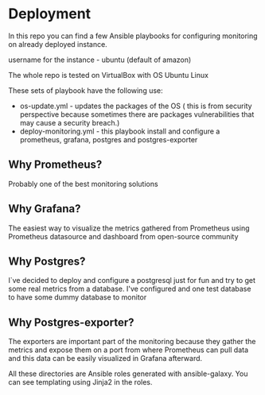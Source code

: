 # Deployment
In this repo you can find a few Ansible playbooks for configuring monitoring on already deployed instance.

username for the instance - ubuntu (default of amazon)

The whole repo is tested on VirtualBox with OS Ubuntu Linux

These sets of playbook have the following use:
- os-update.yml - updates the packages of the OS ( this is from security perspective because sometimes there are packages
vulnerabilities that may cause a security breach.)
- deploy-monitoring.yml - this playbook install and configure a prometheus, grafana, postgres and postgres-exporter

## Why Prometheus?
Probably one of the best monitoring solutions

## Why Grafana?
The easiest way to visualize the metrics gathered from Prometheus using Prometheus datasource and dashboard from 
open-source community

## Why Postgres?
I`ve decided to deploy and configure a postgresql just for fun and try to get some real metrics from a database. I've
configured and one test database to have some dummy database to monitor

## Why Postgres-exporter?
The exporters are important part of the monitoring because they gather the metrics and expose them on a port from where 
Prometheus can pull data and this data can be easily visualized in Grafana afterward.

All these directories are Ansible roles generated with ansible-galaxy.
You can see templating using Jinja2 in the roles.